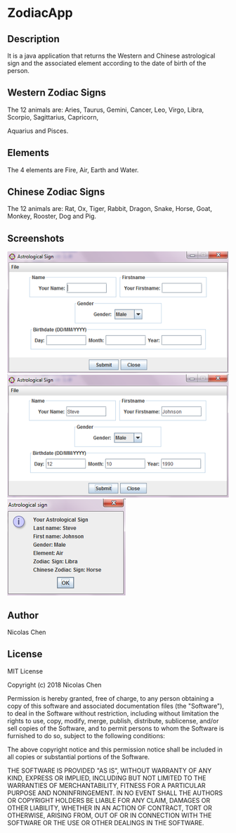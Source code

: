 # ZodiacApp

## Description
It is a java application that returns the Western and Chinese astrological sign and the associated element according to the date of birth of the person.

## Western Zodiac Signs
The 12 animals are: Aries, Taurus, Gemini, Cancer, Leo, Virgo, Libra, Scorpio, Sagittarius, Capricorn, 

Aquarius and Pisces.

## Elements
The 4 elements are Fire, Air, Earth and Water.

## Chinese Zodiac Signs
The 12 animals are: Rat, Ox, Tiger, Rabbit, Dragon, Snake, Horse, Goat, Monkey, Rooster, Dog and Pig.

## Screenshots

![zodiac_image1](https://github.com/nicolaschen1/ZodiacApp/blob/master/images/zodiacapp1.PNG)
![zodiac_image2](https://github.com/nicolaschen1/ZodiacApp/blob/master/images/zodiacapp2.PNG)
![zodiac_image3](https://github.com/nicolaschen1/ZodiacApp/blob/master/images/zodiacapp3.PNG)

## Author
Nicolas Chen

## License
MIT License

Copyright (c) 2018 Nicolas Chen

Permission is hereby granted, free of charge, to any person obtaining a copy
of this software and associated documentation files (the "Software"), to deal
in the Software without restriction, including without limitation the rights
to use, copy, modify, merge, publish, distribute, sublicense, and/or sell
copies of the Software, and to permit persons to whom the Software is
furnished to do so, subject to the following conditions:

The above copyright notice and this permission notice shall be included in all
copies or substantial portions of the Software.

THE SOFTWARE IS PROVIDED "AS IS", WITHOUT WARRANTY OF ANY KIND, EXPRESS OR
IMPLIED, INCLUDING BUT NOT LIMITED TO THE WARRANTIES OF MERCHANTABILITY,
FITNESS FOR A PARTICULAR PURPOSE AND NONINFRINGEMENT. IN NO EVENT SHALL THE
AUTHORS OR COPYRIGHT HOLDERS BE LIABLE FOR ANY CLAIM, DAMAGES OR OTHER
LIABILITY, WHETHER IN AN ACTION OF CONTRACT, TORT OR OTHERWISE, ARISING FROM,
OUT OF OR IN CONNECTION WITH THE SOFTWARE OR THE USE OR OTHER DEALINGS IN THE
SOFTWARE.

